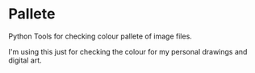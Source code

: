 # Pallete
Python Tools for checking colour pallete of image files. 

I'm using this just for checking the colour for my personal drawings and digital art. 
